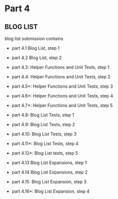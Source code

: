 # Part 4

## BLOG LIST
blog list submission contains
-   part 4.1 Blog List, step 1
-   part 4.2 Blog List, step 2

-   part 4.3: Helper Functions and Unit Tests, step 1
-   part 4.4: Helper Functions and Unit Tests, step 2
-   part 4.5*: Helper Functions and Unit Tests, step 3
-   part 4.6*: Helper Functions and Unit Tests, step 4
-   part 4.7*: Helper Functions and Unit Tests, step 5

-   part 4.8: Blog List Tests, step 1
-   part 4.9: Blog List Tests, step 2
-   part 4.10: Blog List Tests, step 3
-   part 4.11*: Blog List Tests, step 4
-   part 4.12*: Blog List tests, step 5

-   part 4.13 Blog List Expansions, step 1
-   part 4.14 Blog List Expansions, step 2


-   part 4.15: Blog List Expansion, step 3
-   part 4.16*: Blog List Expansion, step 4
